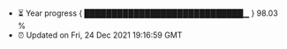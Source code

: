 - ⏳ Year progress { █████████████████████████████▁ } 98.03 %
- ⏰ Updated on Fri, 24 Dec 2021 19:16:59 GMT

